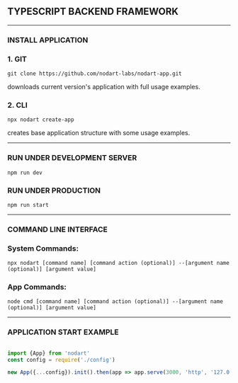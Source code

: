 ## TYPESCRIPT BACKEND FRAMEWORK

---

### INSTALL APPLICATION

### 1. GIT
```
git clone https://github.com/nodart-labs/nodart-app.git
```
downloads current version's application with full usage examples.

### 2. CLI
```
npx nodart create-app
```
creates base application structure with some usage examples.

---

### RUN UNDER DEVELOPMENT SERVER
```
npm run dev
```

### RUN UNDER PRODUCTION
```
npm run start
```

---

### COMMAND LINE INTERFACE

### System Commands:
```
npx nodart [command name] [command action (optional)] --[argument name (optional)] [argument value]
```

### App Commands:
```
node cmd [command name] [command action (optional)] --[argument name (optional)] [argument value]
```

---


### APPLICATION START EXAMPLE

```typescript

import {App} from 'nodart'
const config = require('./config')

new App({...config}).init().then(app => app.serve(3000, 'http', '127.0.0.1'))

```

